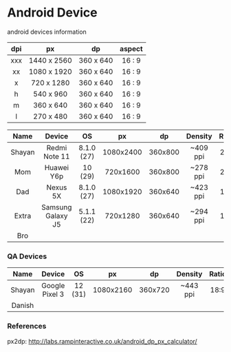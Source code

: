 # Android Device
android devices information

dpi|px|dp|aspect
:-:|:-:|:-:|:-:
xxx | 1440 x 2560|360 x 640|16 : 9
 xx | 1080 x 1920|360 x 640|16 : 9
  x | 720 x 1280 |360 x 640|16 : 9
  h | 540 x 960  |360 x 640|16 : 9
  m | 360 x 640  |360 x 640|16 : 9
  l | 270 x 480  |360 x 640|16 : 9

|Name|Device|OS|px|dp|Density|Ratio|Type|
|:---:|:---: |:---:|:---:|:---:|:---:|:---:|:---:|
|Shayan|Redmi Note 11|8.1.0 (27)|1080x2400|360x800|~409 ppi|20:9|Long
|Mom|Huawei Y6p|10 (29)|720x1600|360x800|~278 ppi|20:9|Long
|Dad|Nexus 5X|8.1.0 (27)|1080x1920|360x640|~423 ppi|16:9|Actual
|Extra|Samsung Galaxy J5|5.1.1 (22)|720x1280|360x640|~294 ppi|16:9|Actual
|Bro|

### QA Devices
|Name|Device|OS|px|dp|Density|Ratio|Type|
|:---:|:---: |:---:|:---:|:---:|:---:|:---:|:---:|
|Shayan|Google Pixel 3|12 (31)|1080x2160|360x720|~443 ppi|18:9|Long
|Danish|

### References
px2dp: http://labs.rampinteractive.co.uk/android_dp_px_calculator/
